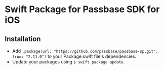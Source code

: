 # Swift Package for Passbase SDK for iOS

## Installation

- Add `.package(url: "https://github.com/passbase/passbase-sp.git", from: "2.11.0")` to your Package.swift file's dependencies.
- Update your packages using `$ swift package update`.